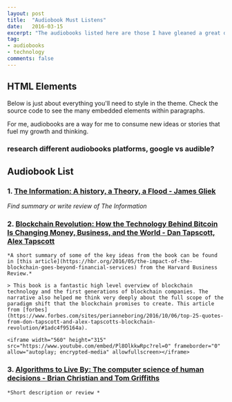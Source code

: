```yaml
---
layout: post
title:  "Audiobook Must Listens"
date:   2016-03-15
excerpt: "The audiobooks listed here are those I have gleaned a great deal of insight and inspiration from."
tag:
- audiobooks
- technology
comments: false
---
```


## HTML Elements

Below is just about everything you'll need to style in the theme. Check the source code to see the many embedded elements within paragraphs.

For me, audiobooks are  a way for me to consume new ideas or stories that fuel my growth and thinking.

### research different audiobooks platforms, google vs audible?


## Audiobook List

### 1. [The Information: A history, a Theory, a Flood - James Gliek](https://en.wikipedia.org/wiki/The_Information:_A_History,_a_Theory,_a_Flood)

*Find summary or write review of The Information*

### 2. [Blockchain Revolution: How the Technology Behind Bitcoin Is Changing Money, Business, and the World - Dan Tapscott, Alex Tapscott](http://blockchain-revolution.com/)

    *A short summary of some of the key ideas from the book can be found in [this article](https://hbr.org/2016/05/the-impact-of-the-blockchain-goes-beyond-financial-services) from the Harvard Business Review.*

    > This book is a fantastic high level overview of blockchain technology and the first generations of blockchain companies. The narrative also helped me think very deeply about the full scope of the paradigm shift that the blockchain promises to create. This article from [forbes](https://www.forbes.com/sites/perianneboring/2016/10/06/top-25-quotes-from-don-tapscott-and-alex-tapscotts-blockchain-revolution/#1adc4f95164a).

    <iframe width="560" height="315" src="https://www.youtube.com/embed/Pl8OlkkwRpc?rel=0" frameborder="0" allow="autoplay; encrypted-media" allowfullscreen></iframe>


### 3. [Algorithms to Live By: The computer science of human decisions - Brian Christian and Tom Griffiths](http://algorithmstoliveby.com/)

    *Short description or review *     
